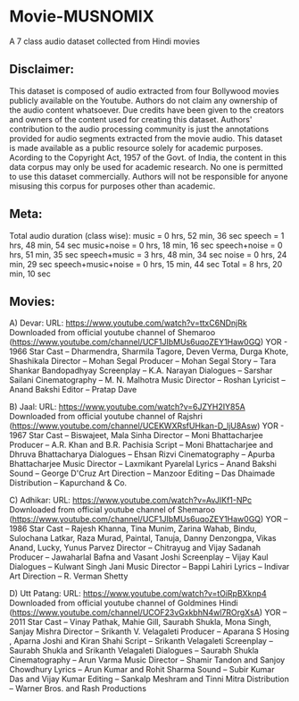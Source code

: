 # Movie-MUSNOMIX
A 7 class audio dataset collected from Hindi movies

Disclaimer:
-----------
This dataset is composed of audio extracted from four Bollywood movies publicly available on the Youtube. Authors do not claim any ownership of the audio content
whatsoever. Due credits have been given to the creators and owners of the content used for creating this dataset. Authors' contribution to the audio processing
community is just the annotations provided for audio segments extracted from the movie audio. This dataset is made available as a public resource solely for
academic purposes. Acording to the Copyright Act, 1957 of the Govt. of India, the content in this data corpus may only be used for academic research. No one is
permitted to use this dataset commercially. Authors will not be responsible for anyone misusing this corpus for purposes other than academic.


Meta:
-----
Total audio duration (class wise):
music = 0 hrs, 52 min, 36 sec
speech = 1 hrs, 48 min, 54 sec
music+noise = 0 hrs, 18 min, 16 sec
speech+noise = 0 hrs, 51 min, 35 sec
speech+music = 3 hrs, 48 min, 34 sec
noise = 0 hrs, 24 min, 29 sec
speech+music+noise = 0 hrs, 15 min, 44 sec
Total = 8 hrs, 20 min, 10 sec



Movies:
-------
A) Devar: 
     URL: https://www.youtube.com/watch?v=ttxC6NDnjRk
     Downloaded from official youtube channel of Shemaroo (https://www.youtube.com/channel/UCF1JIbMUs6uqoZEY1Haw0GQ)
     YOR - 1966
     Star Cast – Dharmendra, Sharmila Tagore, Deven Verma, Durga Khote, Shashikala
     Director – Mohan Segal
     Producer – Mohan Segal
     Story – Tara Shankar Bandopadhyay
     Screenplay – K.A. Narayan 
     Dialogues – Sarshar Sailani 
     Cinematography – M. N. Malhotra
     Music Director – Roshan
     Lyricist – Anand Bakshi
     Editor – Pratap Dave

B) Jaal:
     URL: https://www.youtube.com/watch?v=6JZYH2IY85A
     Downloaded from official youtube channel of Rajshri (https://www.youtube.com/channel/UCEKWXRsfUHkan-D_ljU8Asw)
     YOR - 1967
     Star Cast – Biswajeet, Mala Sinha
     Director – Moni Bhattacharjee
     Producer – A.R. Khan and B.R. Pachisia
     Script – Moni Bhattacharjee and Dhruva Bhattacharya 
     Dialogues – Ehsan Rizvi
     Cinematography – Apurba Bhattacharjee
     Music Director – Laxmikant Pyarelal
     Lyrics – Anand Bakshi
     Sound – George D'Cruz
     Art Direction –  Manzoor
     Editing – Das Dhaimade
     Distribution – Kapurchand & Co.

C) Adhikar: 
     URL: https://www.youtube.com/watch?v=AvJIKf1-NPc
     Downloaded from official youtube channel of Shemaroo (https://www.youtube.com/channel/UCF1JIbMUs6uqoZEY1Haw0GQ)
     YOR – 1986
     Star Cast – Rajesh Khanna, Tina Munim, Zarina Wahab, Bindu, Sulochana Latkar, Raza Murad, Paintal, Tanuja, Danny Denzongpa, Vikas Anand, Lucky, 
                 Yunus Parvez
     Director – Chitrayug  and Vijay Sadanah
     Producer – Jawaharlal Bafna and Vasant Joshi
     Screenplay – Vijay Kaul
     Dialogues – Kulwant Singh Jani
     Music Director – Bappi Lahiri
     Lyrics – Indivar
     Art Direction – R. Verman Shetty

D) Utt Patang:
     URL: https://www.youtube.com/watch?v=tOiRpBXknp4
     Downloaded from official youtube channel of Goldmines Hindi (https://www.youtube.com/channel/UCOF23vGxkbhN4wl7ROrgXsA)
     YOR – 2011
     Star Cast – Vinay Pathak, Mahie Gill, Saurabh Shukla, Mona Singh, Sanjay Mishra
     Director – Srikanth V. Velagaleti
     Producer – Aparana S Hosing , Aparna Joshi and Kiran Shahi
     Script – Srikanth Velagaleti
     Screenplay – Saurabh Shukla and Srikanth Velagaleti
     Dialogues – Saurabh Shukla
     Cinematography – Arun Varma
     Music Director – Shamir Tandon and Sanjoy Chowdhury
     Lyrics – Arun Kumar and Rohit Sharma
     Sound – Subir Kumar Das and Vijay Kumar 
     Editing – Sankalp Meshram and Tinni Mitra
     Distribution – Warner Bros. and Rash Productions
